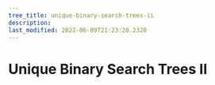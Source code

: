 ```yaml
---
tree_title: unique-binary-search-trees-ii
description: 
last_modified: 2022-06-09T21:23:28.2328
---
```


# Unique Binary Search Trees II
